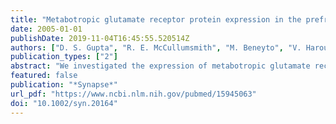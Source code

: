 ```yaml
---
title: "Metabotropic glutamate receptor protein expression in the prefrontal cortex and striatum in schizophrenia"
date: 2005-01-01
publishDate: 2019-11-04T16:45:55.520514Z
authors: ["D. S. Gupta", "R. E. McCullumsmith", "M. Beneyto", "V. Haroutunian", "K. L. Davis", "J. H. Meador-Woodruff"]
publication_types: ["2"]
abstract: "We investigated the expression of metabotropic glutamate receptors (mGluR) in the prefrontal cortex (PFC) and striatum in schizophrenia. mGluRs modulate the release and reuptake of synaptic glutamate and mediate some molecular correlates of neuroplasticity, including long-term potentiation. The mGluRs are expressed widely in the PFC and striatum, regions often implicated in the pathophysiology of schizophrenia. Thus, we hypothesized that abnormal expression of mGluRs might contribute to glutamatergic dysfunction observed in the PFC and striatum in schizophrenia. Accordingly, we measured the expression of metabotropic glutamate receptors (mGluRs) in Brodmann areas 9, 11, 32, and 46 in the prefrontal cortex (PFC) and the caudate, putamen, and nucleus accumbens in schizophrenia (16 cases, 9 controls) by Western blot analysis. We found an increase in the expression of mGluR1a and mGluR2/3 immunoreactivity in the PFC in schizophrenia, while no changes in the expression of mGluR4a or mGluR5 were detected in this region. In the striatum we found no changes in the expression of any of the mGluRs studied. These results suggest that alterations of mGluR1a and mGluR2/3 expression in the PFC may contribute to the pathophysiology of schizophrenia, and support targeting these receptors for the generation of novel treatment modalities for this disabling illness."
featured: false
publication: "*Synapse*"
url_pdf: "https://www.ncbi.nlm.nih.gov/pubmed/15945063"
doi: "10.1002/syn.20164"
---
```


